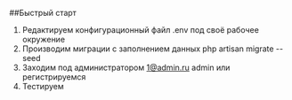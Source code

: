 
##Быстрый старт
1. Редактируем конфигурационный файл .env под своё рабочее окружение
2. Производим миграции с заполнением данных php artisan migrate --seed
3. Заходим под администратором 1@admin.ru admin или регистрируемся
4. Тестируем


